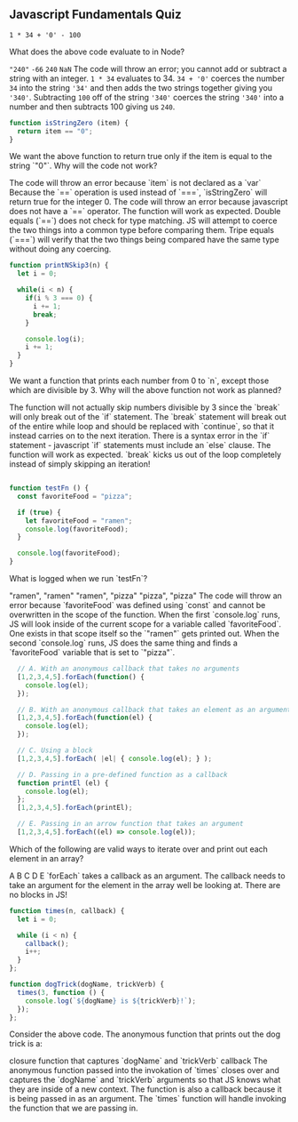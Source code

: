 ## Javascript Fundamentals Quiz

`1 * 34 + '0' - 100`
<quiz>
  <question>
    <p>What does the above code evaluate to in Node?</p>
    <answer>`"240"`</answer>
    <answer>`-66`</answer>
    <answer correct>`240`</answer>
    <answer>`NaN`</answer>
    <answer>The code will throw an error; you cannot add or subtract a string with an integer.</answer>
    <explanation>`1 * 34` evaluates to 34.  `34 + '0'` coerces the number `34` into the string `'34'` and then adds the two strings together giving you `'340'`.  Subtracting `100` off of the string `'340'` coerces the string `'340'` into a number and then subtracts 100 giving us `240`.</explanation>
  </question>
</quiz>



```javascript
function isStringZero (item) {
  return item == "0";
}
```

<quiz>
  <question>
    <p>We want the above function to return true only if the item is equal to the string `"0"`.
    Why will the code not work?</p>
    <answer>The code will throw an error because `item` is not declared as a `var`</answer>
    <answer correct>Because the `==` operation is used instead of `===`, `isStringZero` will return true for the integer 0.</answer>
    <answer>The code will throw an error because javascript does not have a `==` operator.</answer>
    <answer>The function will work as expected.</answer>
    <explanation>Double equals (`==`) does not check for type matching.  JS will attempt to coerce the two things into a common type before comparing them.  Tripe equals (`===`) will verify that the two things being compared have the same type without doing any coercing.</explanation>
  </question>
</quiz>



```javascript
function printNSkip3(n) {
  let i = 0;

  while(i < n) {
    if(i % 3 === 0) {
      i += 1;
      break;
    }

    console.log(i);
    i += 1;
  }
}
```

<quiz>
  <question>
    <p>We want a function that prints each number from 0 to `n`, except those which are divisible by 3. Why will the above function not work as planned?</p>
    <answer>The function will not actually skip numbers divisible by 3 since the `break` will only break out of the `if` statement.</answer>
    <answer correct>The `break` statement will break out of the entire while loop and should be replaced with `continue`, so that it instead carries on to the next iteration.</answer>
    <answer>There is a syntax error in the `if` statement - javascript `if` statements must include an `else` clause.</answer>
    <answer>The function will work as expected.</answer>
    <explanation>`break` kicks us out of the loop completely instead of simply skipping an iteration!</explanation>
  </question>
</quiz>



```javascript

function testFn () {
  const favoriteFood = "pizza";

  if (true) {
    let favoriteFood = "ramen";
    console.log(favoriteFood);
  }

  console.log(favoriteFood);
}
```

<quiz>
  <question>
    <p>What is logged when we run `testFn`?</p>
    <answer>"ramen", "ramen"</answer>
    <answer correct>"ramen", "pizza"</answer>
    <answer>"pizza", "pizza"</answer>
    <answer>The code will throw an error because `favoriteFood` was defined using `const` and cannot be overwritten in the scope of the function.</answer>
    <explanation>When the first `console.log` runs, JS will look inside of the current scope for a variable called `favoriteFood`.  One exists in that scope itself so the `"ramen"` gets printed out.  When the second `console.log` runs, JS does the same thing and finds a `favoriteFood` variable that is set to `"pizza"`.</explanation>
  </question>
</quiz>


```js
  // A. With an anonymous callback that takes no arguments
  [1,2,3,4,5].forEach(function() {
    console.log(el);
  });

  // B. With an anonymous callback that takes an element as an argument
  [1,2,3,4,5].forEach(function(el) {
    console.log(el);
  });

  // C. Using a block 
  [1,2,3,4,5].forEach( |el| { console.log(el); } );

  // D. Passing in a pre-defined function as a callback
  function printEl (el) {
    console.log(el);
  };
  [1,2,3,4,5].forEach(printEl);

  // E. Passing in an arrow function that takes an argument
  [1,2,3,4,5].forEach((el) => console.log(el));
```

<quiz>
  <question multiple>
    <p>Which of the following are valid ways to iterate over and print out each element in an array?</p>
    <answer>A</answer>
    <answer correct>B</answer>
    <answer>C</answer>
    <answer correct>D</answer>
    <answer correct>E</answer>
    <explanation>`forEach` takes a callback as an argument.  The callback needs to take an argument for the element in the array well be looking at.  There are no blocks in JS!</explanation>
  </question>
</quiz>



```js
function times(n, callback) {
  let i = 0;

  while (i < n) {
    callback();
    i++;
  }
};

function dogTrick(dogName, trickVerb) {
  times(3, function () {
    console.log(`${dogName} is ${trickVerb}!`);
  });
};
```

<quiz>
  <question multiple>
    <p>Consider the above code. The anonymous function that prints out the dog trick is a: </p>
    <answer correct>closure</answer>
    <answer correct>function that captures `dogName` and `trickVerb`</answer>
    <answer correct>callback</answer>
    <explanation>The anonymous function passed into the invokation of `times` closes over and captures the `dogName` and `trickVerb` arguments so that JS knows what they are inside of a new context. The function is also a callback because it is being passed in as an argument.  The `times` function will handle invoking the function that we are passing in.</explanation>
  </question>
</quiz>
